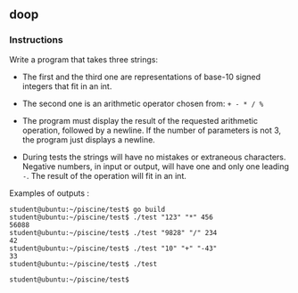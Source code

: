 ## doop

### Instructions

Write a program that takes three strings:

- The first and the third one are representations of base-10 signed integers that fit in an int.

- The second one is an arithmetic operator chosen from: `+ - * / %`

- The program must display the result of the requested arithmetic operation, followed by a newline. If the number of parameters is not 3, the program just displays a newline.

- During tests the strings will have no mistakes or extraneous characters. Negative numbers, in input or output, will have one and only one leading `-`. The result of the operation will fit in an int.

Examples of outputs :

```console
student@ubuntu:~/piscine/test$ go build
student@ubuntu:~/piscine/test$ ./test "123" "*" 456
56088
student@ubuntu:~/piscine/test$ ./test "9828" "/" 234
42
student@ubuntu:~/piscine/test$ ./test "10" "+" "-43"
33
student@ubuntu:~/piscine/test$ ./test

student@ubuntu:~/piscine/test$
```
